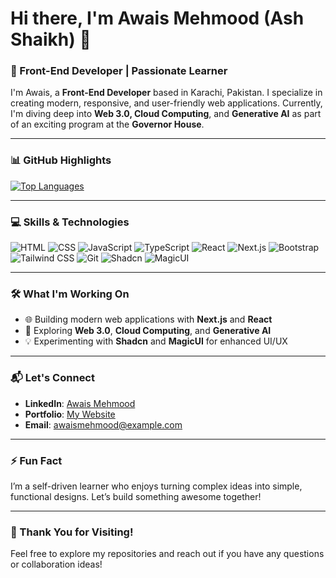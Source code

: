 # Hi there, I'm Awais Mehmood (Ash Shaikh) 👋  

### 🌟 Front-End Developer | Passionate Learner  

I'm Awais, a **Front-End Developer** based in Karachi, Pakistan. I specialize in creating modern, responsive, and user-friendly web applications. Currently, I'm diving deep into **Web 3.0, Cloud Computing**, and **Generative AI** as part of an exciting program at the **Governor House**.

---

### 📊 GitHub Highlights  


[![Top Languages](https://github-readme-stats.vercel.app/api/top-langs/?username=Awaisprogram&layout=compact&theme=dark)](https://github.com/Awaisprogram)

---

### 💻 Skills & Technologies  

<p>
  <img src="https://img.shields.io/badge/HTML-Black?style=for-the-badge&logo=html5&logoColor=white" alt="HTML" />
  <img src="https://img.shields.io/badge/CSS-Black?style=for-the-badge&logo=css3&logoColor=white" alt="CSS" />
  <img src="https://img.shields.io/badge/JavaScript-Black?style=for-the-badge&logo=javascript&logoColor=yellow" alt="JavaScript" />
  <img src="https://img.shields.io/badge/TypeScript-Black?style=for-the-badge&logo=typescript&logoColor=blue" alt="TypeScript" />
  <img src="https://img.shields.io/badge/React-Black?style=for-the-badge&logo=react&logoColor=blue" alt="React" />
  <img src="https://img.shields.io/badge/Next.js-Black?style=for-the-badge&logo=next.js&logoColor=white" alt="Next.js" />
  <img src="https://img.shields.io/badge/Bootstrap-Black?style=for-the-badge&logo=bootstrap&logoColor=purple" alt="Bootstrap" />
  <img src="https://img.shields.io/badge/Tailwind%20CSS-Black?style=for-the-badge&logo=tailwind-css&logoColor=blue" alt="Tailwind CSS" />
  <img src="https://img.shields.io/badge/Git-Black?style=for-the-badge&logo=git&logoColor=orange" alt="Git" />
  <img src="https://img.shields.io/badge/Shadcn-Black?style=for-the-badge&logo=webflow&logoColor=cyan" alt="Shadcn" />
  <img src="https://img.shields.io/badge/MagicUI-Black?style=for-the-badge&logo=tailwind-css&logoColor=magenta" alt="MagicUI" />
</p>

---

### 🛠️ What I'm Working On  

- 🌐 Building modern web applications with **Next.js** and **React**  
- 🌱 Exploring **Web 3.0**, **Cloud Computing**, and **Generative AI**  
- 💡 Experimenting with **Shadcn** and **MagicUI** for enhanced UI/UX  

---

### 📬 Let's Connect  

- **LinkedIn**: [Awais Mehmood](https://www.linkedin.com/in/AwaisMehmood)  
- **Portfolio**: [My Website](https://yourportfolio.com)  
- **Email**: [awaismehmood@example.com](mailto:awaisbinmehmoodahmed@gmail.com)  

---

### ⚡ Fun Fact  

I’m a self-driven learner who enjoys turning complex ideas into simple, functional designs. Let’s build something awesome together!  

---

### 🌈 Thank You for Visiting!  

Feel free to explore my repositories and reach out if you have any questions or collaboration ideas!
